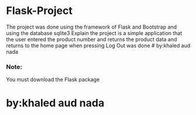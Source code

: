 # Flask-Project
The project was done using the framework of Flask and Bootstrap and using the database sqlite3 Explain the project is a simple application that the user entered the product number and returns the product data and returns to the home page when pressing Log Out was done # by:khaled aud nada

### Note:
You must download the Flask package

# by:khaled aud nada
